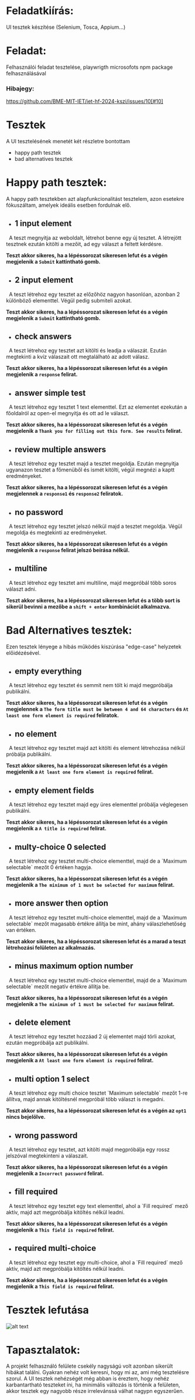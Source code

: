# Feladatkiírás:
UI tesztek készítése (Selenium, Tosca, Appium...)

# Feladat:
Felhasználói feladat tesztelése, playwrigth microsofots npm package felhasználásával

### Hibajegy: 
https://github.com/BME-MIT-IET/iet-hf-2024-kszi/issues/10[#10]

# Tesztek
A UI tesztelésének menetét két részletre bontottam
- happy path tesztek
- bad alternatives tesztek

# Happy path tesztek:
A happy path tesztekben azt alapfunkcionalitást tesztelem, azon esetekre fókuszáltam, amelyek ideális esetben fordulnak elő.
- ## 1 input element
<p>
&nbsp; A teszt megnyitja az weboldalt, létrehot benne egy új tesztet. A létrejött tesztnek ezután kitölti a mezőit, ad egy választ a feltett kérdésre.
</p>

**Teszt akkor sikeres, ha a lépéssorozat sikeresen lefut és a végén megjelenik a `Submit` kattintható gomb.**


- ## 2 input element
<p>
&nbsp; A teszt létrehoz egy tesztet az előzőhöz nagyon hasonlóan, azonban 2 különböző elementtel. Végül pedig submiteli azokat.
</p>

**Teszt akkor sikeres, ha a lépéssorozat sikeresen lefut és a végén megjelenik a `Submit` kattintható gomb.**


- ## check answers
<p>
&nbsp; A teszt létrehoz egy tesztet azt kitölti és leadja a válaszát. Ezután megtekinti a kvíz válaszait ott megtalálható az adott válasz.
</p>

**Teszt akkor sikeres, ha a lépéssorozat sikeresen lefut és a végén megjelenik a `response` felirat.**

- ## answer simple test
<p>
&nbsp; A teszt létrehoz egy tesztet 1 text elementtel. Ezt az elementet ezekután a főoldalról az open-el megnyitja és ott ad le választ.
</p>

**Teszt akkor sikeres, ha a lépéssorozat sikeresen lefut és a végén megjelenik a `Thank you for filling out this form. See results` felirat.**

- ## review multiple answers

<p>
&nbsp; A teszt létrehoz egy tesztet majd a tesztet megoldja. Ezután megnyitja ugyanazon tesztet a főmenüből és ismét kitölti, végül megnézi a kaptt eredményeket.
</p>

**Teszt akkor sikeres, ha a lépéssorozat sikeresen lefut és a végén megjelennek a `response1` és `response2` feliratok.**


- ## no password

<p>
&nbsp; A teszt létrehoz egy tesztet jelszó nélkül majd a tesztet megoldja. Végül megoldja és megtekinti az eredményeket.
</p>

**Teszt akkor sikeres, ha a lépéssorozat sikeresen lefut és a végén megjelenik a `response` felirat jelszó beírása nélkül.**

- ## multiline

<p>
&nbsp; A teszt létrehoz egy tesztet ami multiline, majd megpróbál több soros választ adni.
</p>

**Teszt akkor sikeres, ha a lépéssorozat sikeresen lefut és a több sort is sikerül bevinni a mezőbe a `shift + enter` kombinációt alkalmazva.**

# Bad Alternatives tesztek:
Ezen tesztek lényege a hibás működés kiszúrása "edge-case" helyzetek előidézésével.

- ## empty everything

<p>
&nbsp; A teszt létrehoz egy tesztet és semmit nem tölt ki majd megpróbálja publikálni.
</p>

**Teszt akkor sikeres, ha a lépéssorozat sikeresen lefut és a végén megjelennek a `The form title must be between 4 and 64 characters` és `At least one form element is required` feliratok.**

- ## no element

<p>
&nbsp; A teszt létrehoz egy tesztet majd azt kitölti és element létrehozása nélkül próbálja publikálni.
</p>

**Teszt akkor sikeres, ha a lépéssorozat sikeresen lefut és a végén megjelenik a `At least one form element is required` felirat.**

- ## empty element fields

<p>
&nbsp; A teszt létrehoz egy tesztet majd egy üres elementtel próbálja véglegesen publikálni.
</p>

**Teszt akkor sikeres, ha a lépéssorozat sikeresen lefut és a végén megjelenik a `A title is required` felirat.**

- ## multy-choice 0 selected

<p>
&nbsp; A teszt létrehoz egy tesztet multi-choice elementtel, majd de a `Maximum selectable` mezőt 0 értéken hagyja.
</p>

**Teszt akkor sikeres, ha a lépéssorozat sikeresen lefut és a végén megjelenik a `The minimum of 1 must be selected for maximum` felirat.**


- ## more answer then option

<p>
&nbsp; A teszt létrehoz egy tesztet multi-choice elementtel, majd de a `Maximum selectable` mezőt magasabb értékre állítja be mint, ahány válaszlehetőség van értéken.
</p>

**Teszt akkor sikeres, ha a lépéssorozat sikeresen lefut és a marad a teszt létrehozási felületen az alkalmazás.**

- ## minus maximum option number

<p>
&nbsp; A teszt létrehoz egy tesztet multi-choice elementtel, majd de a `Maximum selectable` mezőt negatív értékre állítja be.
</p>

**Teszt akkor sikeres, ha a lépéssorozat sikeresen lefut és a végén megjelenik a `The minimum of 1 must be selected for maximum` felirat.**

- ## delete element

<p>
&nbsp; A teszt létrehoz egy tesztet hozzáad 2 új elementet majd törli azokat, ezután megpróbálja azt publikálni.
</p>

**Teszt akkor sikeres, ha a lépéssorozat sikeresen lefut és a végén megjelenik a `At least one form element is required` felirat.**


- ## multi option 1 select

<p>
&nbsp; A teszt létrehoz egy multi choice tesztet `Maximum selectable` mezőt 1-re állítva, majd annak kitöltésnél megpróbál több választ is megadni.
</p>

**Teszt akkor sikeres, ha a lépéssorozat sikeresen lefut és a végén az `opt1` nincs bejelölve.**


- ## wrong password

<p>
&nbsp; A teszt létrehoz egy tesztet, azt kitölti majd megpróbálja egy rossz jelszóval megtekinteni a válaszait.
</p>

**Teszt akkor sikeres, ha a lépéssorozat sikeresen lefut és a végén megjelenik a `Incorrect password` felirat.**


- ## fill required

<p>
&nbsp; A teszt létrehoz egy tesztet egy text elementtel, ahol a `Fill required` mező aktív, majd azt megpróbálja kitöltés nélkül leadni.
</p>

**Teszt akkor sikeres, ha a lépéssorozat sikeresen lefut és a végén megjelenik a `This field is required` felirat.**

- ## required multi-choice

<p>
&nbsp; A teszt létrehoz egy tesztet egy multi-choice, ahol a `Fill required` mező aktív, majd azt megpróbálja kitöltés nélkül leadni.
</p>

**Teszt akkor sikeres, ha a lépéssorozat sikeresen lefut és a végén megjelenik a `This field is required` felirat.**

# Tesztek lefutása
![alt text](tests.png)

# Tapasztalatok:
A projekt felhasználó felülete csekély nagyságú volt azonban sikerült hibákat találni. Gyakran nehéz volt keresni, hogy mi az, ami még tesztelésre szorul. A UI tesztek nehézségét még abban is éreztem, hogy nehéz karbantartható teszteket íni, ha minimális változás is történik a felületen, akkor tesztek egy nagyobb része irrelevánssá válhat nagypn egyszerűen.
